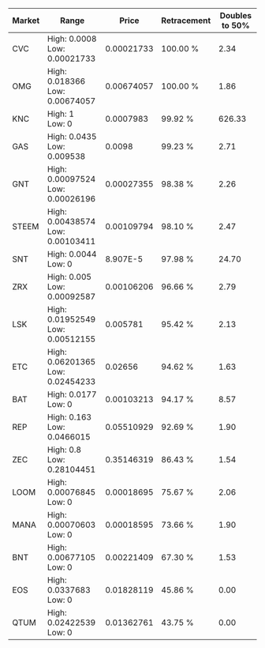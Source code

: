 | Market | Range | Price| Retracement | Doubles to 50% |
| --- | --- | --- | --- | --- |
| CVC | High: 0.0008<br />Low: 0.00021733 | 0.00021733 | 100.00 % | 2.34 |
| OMG | High: 0.018366<br />Low: 0.00674057 | 0.00674057 | 100.00 % | 1.86 |
| KNC | High: 1<br />Low: 0 | 0.0007983 | 99.92 % | 626.33 |
| GAS | High: 0.0435<br />Low: 0.009538 | 0.0098 | 99.23 % | 2.71 |
| GNT | High: 0.00097524<br />Low: 0.00026196 | 0.00027355 | 98.38 % | 2.26 |
| STEEM | High: 0.00438574<br />Low: 0.00103411 | 0.00109794 | 98.10 % | 2.47 |
| SNT | High: 0.0044<br />Low: 0 | 8.907E-5 | 97.98 % | 24.70 |
| ZRX | High: 0.005<br />Low: 0.00092587 | 0.00106206 | 96.66 % | 2.79 |
| LSK | High: 0.01952549<br />Low: 0.00512155 | 0.005781 | 95.42 % | 2.13 |
| ETC | High: 0.06201365<br />Low: 0.02454233 | 0.02656 | 94.62 % | 1.63 |
| BAT | High: 0.0177<br />Low: 0 | 0.00103213 | 94.17 % | 8.57 |
| REP | High: 0.163<br />Low: 0.0466015 | 0.05510929 | 92.69 % | 1.90 |
| ZEC | High: 0.8<br />Low: 0.28104451 | 0.35146319 | 86.43 % | 1.54 |
| LOOM | High: 0.00076845<br />Low: 0 | 0.00018695 | 75.67 % | 2.06 |
| MANA | High: 0.00070603<br />Low: 0 | 0.00018595 | 73.66 % | 1.90 |
| BNT | High: 0.00677105<br />Low: 0 | 0.00221409 | 67.30 % | 1.53 |
| EOS | High: 0.0337683<br />Low: 0 | 0.01828119 | 45.86 % | 0.00 |
| QTUM | High: 0.02422539<br />Low: 0 | 0.01362761 | 43.75 % | 0.00 |
